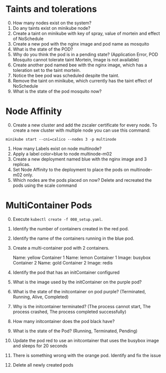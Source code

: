 # Taints and tolerations

0. How many nodes exist on the system?
1. Do any taints exist on minikube node?
2. Create a taint on minikube with key of spray, value of mortein and effect of NoSchedule
3. Create a new pod with the nginx image and pod name as mosquito
4. What is the state of the POD?
5. Why do you think the pod is in a pending state? (Application Error, POD Mosquito cannot tolerate taint Mortein, Image is not available)
6. Create another pod named bee with the nginx image, which has a toleration set to the taint mortein.
7. Notice the bee pod was scheduled despite the taint.
8. Remove the taint on minikube, which currently has the taint effect of NoSchedule
9. What is the state of the pod mosquito now?

# Node Affinity
0. Create a new cluster and add the zscaler certificate for every node. To create a new cluster with multiple node you can use this command:
```shell
minikube start --cni=calico --nodes 3 -p multinode
```
1. How many Labels exist on node multinode?
2. Apply a label color=blue to node multinode-m02
3. Create a new deployment named blue with the nginx image and 3 replicas.
4. Set Node Affinity to the deployment to place the pods on multinode-m02 only.
5. Which nodes are the pods placed on now? Delete and recreated the pods using the scale command

# MultiContainer Pods
0. Execute `kubectl create -f 008_setup.yaml`.
1. Identify the number of containers created in the red pod.
2. Identify the name of the containers running in the blue pod.
3. Create a multi-container pod with 2 containers.

    Name: yellow
    Container 1 Name: lemon
    Container 1 Image: busybox
    Container 2 Name: gold
    Container 2 Image: redis

4. Identify the pod that has an initContainer configured
5. What is the image used by the initContainer on the purple pod?
6. What is the state of the initcontainer on pod purple? (Terminated, Running, Alive, Completed)
7. Why is the initcontainer terminated? (The process cannot start, The process crashed, The process completed successfully)
8. How many initcontainer does the pod black have?
9. What is the state of the Pod? (Running, Terminated, Pending)
10. Update the pod red to use an initcontainer that uses the busybox image and sleeps for 20 seconds
11. There is something wrong with the orange pod. Identify and fix the issue
12. Delete all newly created pods